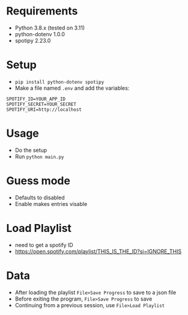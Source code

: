 # Requirements
- Python 3.8.x (tested on 3.11)
- python-dotenv 1.0.0
- spotipy 2.23.0

# Setup
- `pip install python-dotenv spotipy`
- Make a file named `.env` and add the variables: 
```env
SPOTIFY_ID=YOUR_APP_ID
SPOTIFY_SECRET=YOUR_SECRET
SPOTIFY_URI=http://localhost
```
# Usage
- Do the setup
- Run `python main.py`

# Guess mode
- Defaults to disabled
- Enable makes entries visable 

# Load Playlist
- need to get a spotify ID
- https://open.spotify.com/playlist/THIS_IS_THE_ID?si=IGNORE_THIS

# Data
- After loading the playlist `File>Save Progress` to save to a json file
- Before exiting the program, `File>Save Progress` to save
- Continuing from a previous session, use `File>Load Playlist` 